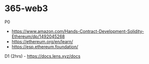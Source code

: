 # 365-web3

P0 
- https://www.amazon.com/Hands-Contract-Development-Solidity-Ethereum/dp/1492045268
- https://ethereum.org/en/learn/
- https://esp.ethereum.foundation/

D1
(2hrs) - https://docs.lens.xyz/docs 
